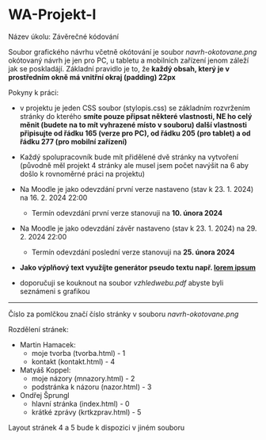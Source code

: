 # WA-Projekt-I
Název úkolu: Závěrečné kódování

Soubor grafického návrhu včetně okótování je soubor _navrh-okotovane.png_ okótovaný návrh je jen pro PC, u tabletu a mobilních zařízení jenom záleží jak se poskladájí. Základní pravidlo je to, že **každý obsah, který je v prostředním okně má vnitřní okraj (padding) 22px**



Pokyny k práci:
- v projektu je jeden CSS soubor (stylopis.css) se základním rozvržením stránky do kterého **smíte pouze připsat některé vlastnosti, NE ho celý měnit (budete na to mít vyhrazené místo v souboru) další vlastnosti připisujte od řádku 165 (verze pro PC), od řádku 205 (pro tablet) a od řádku 277 (pro mobilní zařízení)**

- Každý spolupracovník bude mít přidělené dvě stránky na vytvoření (původně měl projekt 4 stránky ale musel jsem počet navýšit na 6 aby došlo k rovnoměrné práci na projektu)

- Na Moodle je jako odevzdání první verze nastaveno (stav k 23. 1. 2024) na 16. 2. 2024 22:00
  - Termín odevzdání první verze stanovuji na **10. února 2024**
- Na Moodle je jako odevzdání závěr nastaveno (stav k 23. 1. 2024) na 29. 2. 2024 22:00
  - Termín odevzdání poslední verze stanovuji na **25. února 2024**

- **Jako výplňový text využíjte generátor pseudo textu např. [lorem ipsum](https://cs.wikipedia.org/wiki/Lorem_ipsum)**

- doporučuji se kouknout na soubor _vzhledwebu.pdf_ abyste byli seznámeni s grafikou

----
Číslo za pomlčkou značí číslo stránky v souboru _navrh-okotovane.png_

Rozdělení stránek: 

- Martin Hamacek:
  - moje tvorba (tvorba.html) - 1
  - kontakt (kontakt.html) - 4
- Matyáš Koppel: 
  - moje názory (mnazory.html) - 2
  - podstránka k názoru (nazor.html) - 3
- Ondřej Šprungl
  - hlavní stránka (index.html) - 0
  - krátké zprávy (krtkzprav.html) - 5

Layout stránek 4 a 5 bude k dispozici v jiném souboru
